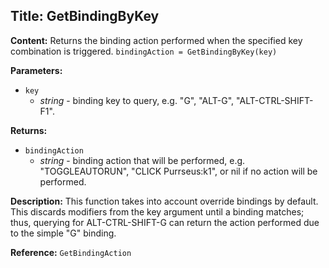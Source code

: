 ## Title: GetBindingByKey

**Content:**
Returns the binding action performed when the specified key combination is triggered.
`bindingAction = GetBindingByKey(key)`

**Parameters:**
- `key`
  - *string* - binding key to query, e.g. "G", "ALT-G", "ALT-CTRL-SHIFT-F1".

**Returns:**
- `bindingAction`
  - *string* - binding action that will be performed, e.g. "TOGGLEAUTORUN", "CLICK Purrseus:k1", or nil if no action will be performed.

**Description:**
This function takes into account override bindings by default.
This discards modifiers from the key argument until a binding matches; thus, querying for ALT-CTRL-SHIFT-G can return the action performed due to the simple "G" binding.

**Reference:**
`GetBindingAction`